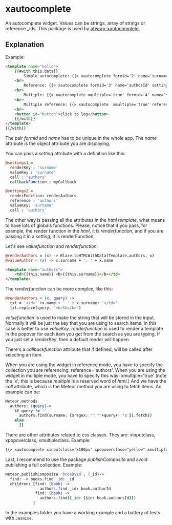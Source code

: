 xautocomplete
=============

An autocomplete widget. Values can be strings, array of strings or reference _ids.
This package is used by [afwrap-xautocomplete](https://github.com/miguelalarcos/afwrap-xautocomplete).

Explanation
-----------

Example:

```html
<template name="hello">
    {{#with this.data}}
        Simple autocomplete: {{> xautocomplete formid='2' name='surname' settings='settings1'}}
    <br>
        Reference: {{> xautocomplete formid='3' name='authorId' settings='settings2'}}
    <br>
        Multiple: {{> xautocomplete xmultiple='true' formid='4' name='surnames' valuefunction='valueAuthor' renderfunction='renderAuthors' call='authors' callbackfunction="myCallback"}}
    <br>
        Multiple reference: {{> xautocomplete  xmultiple='true' reference='authors' formid='5' name='authorsId' valuefunction='valueAuthor' renderfunction='renderAuthors' call='authors'}}
    <br>
    <button id="button">click to log</button>
    {{/with}}
</template>
{{/with}}
```

The pair *formid* and *name* has to be unique in the whole app. The *name* attribute is the object attribute you are displaying.

You can pass a *setting* attribute with a definition like this:
```coffee
@settings1 =
  renderKey : 'surname'
  valueKey : 'surname'
  call : 'authors'
  callbackFunction : myCallback

@settings2 =
  renderFunction: renderAuthors
  reference : 'authors'
  valueKey: 'surname'
  call : 'authors'
```

The other way is passing all the attributes in the *html template*, what means to have lots of globals functions. Please, notice that if you pass, for example, the render function in the *html*, it is *renderfunction*, and if you are passing it in a *setting*, it is renderFunction.

Let's see *valuefunction* and *renderfunction*:

```coffee
@renderAuthors = (x) -> Blaze.toHTMLWithData(Template.authors, x)
@valueAuthor = (x) -> x.surname + ', ' + x.name
```

```html
<template name="authors">
    <td>{{this.name}} <b>{{this.surname}}</b></td>
</template>
```

The *renderfunction* can be more complex, like this:

```coffee
@renderAuthors = (x, query) ->
  txt = '<td>' +x.name + ' ' + x.surname+ '</td>'
  txt.replace(query, "<b>$&</b>")
```

*valuefunction* is used to make the string that will be stored in the input. Normally it will be just the key that you are using to search items. In this case is better to use *valueKey*.
*renderfunction* is used to render a template in the popover for each item you get from the search as you are typing. If you just set a *renderKey*, then a default render will happen.

There's a *callbackfunction* attribute that if defined, will be called after selecting an item.

When you are using the widget in reference mode, you have to specify the collection you are referencing: reference='authors'.
When you are using the widget in multiple mode, you have to specify this way: xmultiple='true' (note the 'x', this is because *multiple* is a reserved word of *html*.)
And we have the *call* attribute, which is the Meteor method you are using to fetch items. An example can be:

```coffee
Meteor.methods
  authors: (query)->
    if query != ''
      authors.find(surname: {$regex: '^.*'+query+'.*$'}).fetch()
    else
      []
```

There are other attributes related to css classes. They are: xinputclass, xpopoverclass, xmultipleclass. Example:

```html
{{> xautocomplete xinputclass='x100px' xpopoverclass="yellow" xmultipleclass="x100px" xmultiple='true' reference='authors' formid='5' name='authorsId' valuefunction='valueAuthor' renderfunction='renderAuthors' call='authors'}}
```

Last, I recommend to use the package *publishComposite* and avoid publishing a full collection. Example:

```coffee
Meteor.publishComposite 'bookById', (_id)->
  find: -> books.find _id: _id
  children: [find: (book) ->
               authors.find _id: book.authorId
             find: (book) ->
               authors.find({_id: {$in: book.authorsId}})
            ]
```

In the examples folder you have a working example and a battery of tests with ```Jasmine```.